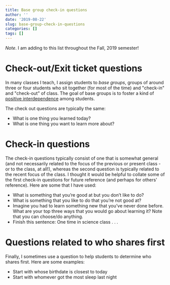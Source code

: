 ```yaml
---
title: Base group check-in questions
author: ''
date: '2019-08-22'
slug: base-group-check-in-questions
categories: []
tags: []
---
```


*Note*. I am adding to this list throughout the Fall, 2019 semester!

# Check-out/Exit ticket questions

In many classes I teach, I assign students to *base groups*, groups of around three or four students who sit together (for most of the time) and "check-in" and "check-out" of class. The goal of base groups is to foster a kind of [positive interdependence](https://en.wikipedia.org/wiki/Positive_interdependence) among students. 

The check out questions are typically the same:

- What is one thing you learned today?
- What is one thing you want to learn more about?

# Check-in questions

The check-in questions typically consist of one that is somewhat general (and not necessarily related to the focus of the previous or present class - or to the class, at all!), whereas the second question is typically related to the recent focus of the class. I thought it would be helpful to collate some of the first check-in questions for future reference (and perhaps for others' reference). Here are some that I have used:

- What is something that you’re good at but you don’t like to do?
- What is something that you like to do that you’re not good at?
- Imagine you had to learn something new that you’ve never done before. What are your top three ways that you would go about learning it? Note that you can choose/do anything.
- Finish this sentence: One time in science class . . .

# Questions related to who shares first

Finally, I sometimes use a question to help students to determine who shares first. Here are some examples:

- Start with whose birthdate is closest to today
- Start with whomever got the most sleep last night